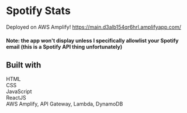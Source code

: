# Spotify Stats
Deployed on AWS Amplify! https://main.d3alb154qr6hrl.amplifyapp.com/ 
#### Note: the app won't display unless I specifically allowlist your Spotify email (this is a Spotify API thing unfortunately)

## Built with

HTML\
CSS\
JavaScript\
ReactJS\
AWS Amplify, API Gateway, Lambda, DynamoDB
